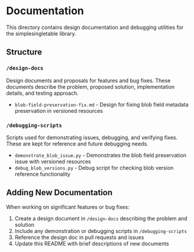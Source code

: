 # Documentation

This directory contains design documentation and debugging utilities for the simplesingletable library.

## Structure

### `/design-docs`
Design documents and proposals for features and bug fixes. These documents describe the problem, proposed solution, implementation details, and testing approach.

- `blob-field-preservation-fix.md` - Design for fixing blob field metadata preservation in versioned resources

### `/debugging-scripts`
Scripts used for demonstrating issues, debugging, and verifying fixes. These are kept for reference and future debugging needs.

- `demonstrate_blob_issue.py` - Demonstrates the blob field preservation issue with versioned resources
- `debug_blob_versions.py` - Debug script for checking blob version reference functionality

## Adding New Documentation

When working on significant features or bug fixes:

1. Create a design document in `/design-docs` describing the problem and solution
2. Include any demonstration or debugging scripts in `/debugging-scripts`
3. Reference the design doc in pull requests and issues
4. Update this README with brief descriptions of new documents